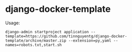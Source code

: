 # django-docker-template

Usage:

```shell
django-admin startproject application --template=https://github.com/tinnguyentg/django-docker-template/archive/master.zip --extension=py,yaml --names=robots.txt,start.sh
```
